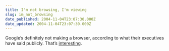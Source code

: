```yaml
---
title: I'm not browsing, I'm viewing
slug: im_not_browsing
date_published: 2004-11-04T23:07:30.000Z
date_updated: 2004-11-04T23:07:30.000Z
---
```


Google’s definitely not making a browser, according to what their executives have said publicly. That’s [interesting](http://samspade.org/t/whois?a=googleviewer.com&amp;server=whois.internic.net).
